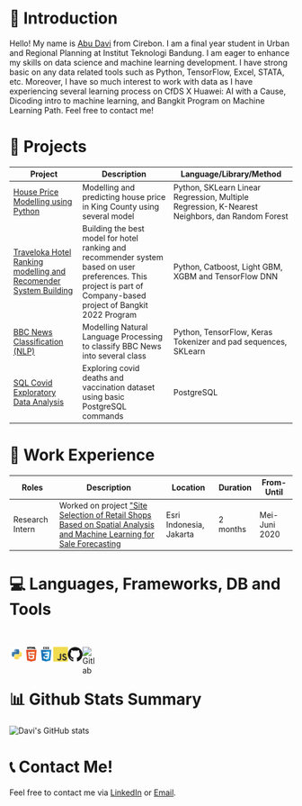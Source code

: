 # 💬 Introduction
Hello! My name is [Abu Davi](https://www.linkedin.com/in/abudavi/) from Cirebon. I am a final year student in Urban and Regional Planning at Institut Teknologi Bandung. I am eager to enhance my skills on data science and machine learning development. I have strong basic on any data related tools such as Python, TensorFlow, Excel, STATA, etc. Moreover, I have so much interest to work with data as I have experiencing several learning process on CfDS X Huawei: AI with a Cause, Dicoding intro to machine learning, and Bangkit Program on Machine Learning Path. Feel free to contact me!

# 📌 Projects
Project | Description | Language/Library/Method
--- | --- | --- 
[House Price Modelling using Python](https://github.com/Abudavi700/House_price_modelling_using_python) | Modelling and predicting house price in King County using several model | Python, SKLearn Linear Regression, Multiple Regression, K-Nearest Neighbors, dan Random Forest
[Traveloka Hotel Ranking modelling and Recomender System Building](https://github.com/Next-Hotel) | Building the best model for hotel ranking and recommender system based on user preferences. This project is part of Company-based project of Bangkit 2022 Program | Python, Catboost, Light GBM, XGBM and TensorFlow DNN
[BBC News Classification (NLP)](https://github.com/Abudavi700/bbc-news-classification-using-tensorflow) | Modelling Natural Language Processing to classify BBC News into several class | Python, TensorFlow, Keras Tokenizer and pad sequences, SKLearn
[SQL Covid Exploratory Data Analysis](https://github.com/Abudavi700/SQL-Covid-Exploratory-Data-Analysis) | Exploring covid deaths and vaccination dataset using basic PostgreSQL commands | PostgreSQL


# 💼 Work Experience
Roles | Description | Location | Duration | From-Until
--- | --- | --- | --- | ---
Research Intern | Worked on project ["Site Selection of Retail Shops Based on Spatial Analysis and Machine Learning for Sale Forecasting](https://storymaps.arcgis.com/stories/b0bb121f331f4bc985c397de02c8d818) | Esri Indonesia, Jakarta | 2 months | Mei-Juni 2020

# 💻 Languages, Frameworks, DB and Tools

<br />

[<img align="left" alt="Visual Studio Code" width="26px" src="https://raw.githubusercontent.com/github/explore/80688e429a7d4ef2fca1e82350fe8e3517d3494d/topics/python/python.png" />](https://www.python.org/)
[<img align="left" alt="HTML5" width="26px" src="https://raw.githubusercontent.com/github/explore/80688e429a7d4ef2fca1e82350fe8e3517d3494d/topics/html/html.png" />](https://en.wikipedia.org/wiki/HTML5)
[<img align="left" alt="CSS3" width="26px" src="https://raw.githubusercontent.com/github/explore/80688e429a7d4ef2fca1e82350fe8e3517d3494d/topics/css/css.png" />](https://en.wikipedia.org/wiki/CSS)
[<img align="left" alt="JavaScript" width="26px" src="https://raw.githubusercontent.com/github/explore/80688e429a7d4ef2fca1e82350fe8e3517d3494d/topics/javascript/javascript.png" />](https://en.wikipedia.org/wiki/JavaScript)
[<img align="left" alt="GitHub" width="26px" src="https://raw.githubusercontent.com/github/explore/78df643247d429f6cc873026c0622819ad797942/topics/github/github.png" />](https://github.com/)
[<img align="left" alt="Gitlab" width="26px" src="https://avatars.githubusercontent.com/u/1086321?s=400&v=4" />](https://github.com/)

<br />
<br />


# 📊 Github Stats Summary
![Davi's GitHub stats](https://github-readme-stats.vercel.app/api?username=abudavi700&show_icons=true&theme=radical)

# 📞 Contact Me!
Feel free to contact me via [LinkedIn](https://www.linkedin.com/in/abudavi/) or [Email](mailto:abudavi700@gmail.com).
